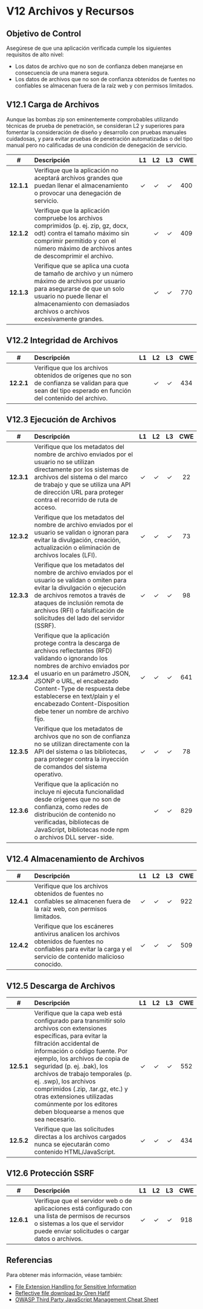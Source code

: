 # V12 Archivos y Recursos

## Objetivo de Control

Asegúrese de que una aplicación verificada cumple los siguientes requisitos de alto nivel:

 * Los datos de archivo que no son de confianza deben manejarse en consecuencia de una manera segura.
 * Los datos de archivos que no son de confianza obtenidos de fuentes no confiables se almacenan fuera de la raíz web y con permisos limitados.

## V12.1 Carga de Archivos

Aunque las bombas zip son eminentemente comprobables utilizando técnicas de prueba de penetración, se consideran L2 y superiores para fomentar la consideración de diseño y desarrollo con pruebas manuales cuidadosas, y para evitar pruebas de penetración automatizadas o del tipo manual pero no calificadas de una condición de denegación de servicio.

| # | Descripción | L1 | L2 | L3 | CWE |
| :---: | :--- | :---: | :---:| :---: | :---: |
| **12.1.1** | Verifique que la aplicación no aceptará archivos grandes que puedan llenar el almacenamiento o provocar una denegación de servicio. | ✓ | ✓ | ✓ | 400 |
| **12.1.2** | Verifique que la aplicación compruebe los archivos comprimidos (p. ej. zip, gz, docx, odt) contra el tamaño máximo sin comprimir permitido y con el número máximo de archivos antes de descomprimir el archivo. | | ✓ | ✓ | 409 |
| **12.1.3** | Verifique que se aplica una cuota de tamaño de archivo y un número máximo de archivos por usuario para asegurarse de que un solo usuario no puede llenar el almacenamiento con demasiados archivos o archivos excesivamente grandes. | | ✓ | ✓ | 770 |

## V12.2 Integridad de Archivos

| # | Descripción | L1 | L2 | L3 | CWE |
| :---: | :--- | :---: | :---:| :---: | :---: |
| **12.2.1** | Verifique que los archivos obtenidos de orígenes que no son de confianza se validan para que sean del tipo esperado en función del contenido del archivo. | | ✓ | ✓ | 434 |

## V12.3 Ejecución de Archivos

| # | Descripción | L1 | L2 | L3 | CWE |
| :---: | :--- | :---: | :---:| :---: | :---: |
| **12.3.1** | Verifique que los metadatos del nombre de archivo enviados por el usuario no se utilizan directamente por los sistemas de archivos del sistema o del marco de trabajo y que se utiliza una API de dirección URL para proteger contra el recorrido de ruta de acceso. | ✓ | ✓ | ✓ | 22 |
| **12.3.2** | Verifique que los metadatos del nombre de archivo enviados por el usuario se validan o ignoran para evitar la divulgación, creación, actualización o eliminación de archivos locales (LFI). | ✓ | ✓ | ✓ | 73 |
| **12.3.3** | Verifique que los metadatos del nombre de archivo enviados por el usuario se validan o omiten para evitar la divulgación o ejecución de archivos remotos a través de ataques de inclusión remota de archivos (RFI) o falsificación de solicitudes del lado del servidor (SSRF). | ✓ | ✓ | ✓ | 98 |
| **12.3.4** | Verifique que la aplicación protege contra la descarga de archivos reflectantes (RFD) validando o ignorando los nombres de archivo enviados por el usuario en un parámetro JSON, JSONP o URL, el encabezado Content-Type de respuesta debe establecerse en text/plain y el encabezado Content-Disposition debe tener un nombre de archivo fijo. | ✓ | ✓ | ✓ | 641 |
| **12.3.5** | Verifique que los metadatos de archivos que no son de confianza no se utilizan directamente con la API del sistema o las bibliotecas, para proteger contra la inyección de comandos del sistema operativo. | ✓ | ✓ | ✓ | 78 |
| **12.3.6** | Verifique que la aplicación no incluye ni ejecuta funcionalidad desde orígenes que no son de confianza, como redes de distribución de contenido no verificadas, bibliotecas de JavaScript, bibliotecas node npm o archivos DLL server-side. | | ✓ | ✓ | 829 |

## V12.4 Almacenamiento de Archivos

| # | Descripción | L1 | L2 | L3 | CWE |
| :---: | :--- | :---: | :---:| :---: | :---: |
| **12.4.1** | Verifique que los archivos obtenidos de fuentes no confiables se almacenen fuera de la raíz web, con permisos limitados. | ✓ | ✓ | ✓ | 922 |
| **12.4.2** | Verifique que los escáneres antivirus analicen los archivos obtenidos de fuentes no confiables para evitar la carga y el servicio de contenido malicioso conocido. | ✓ | ✓ | ✓ | 509 |

## V12.5 Descarga de Archivos

| # | Descripción | L1 | L2 | L3 | CWE |
| :---: | :--- | :---: | :---:| :---: | :---: |
| **12.5.1** | Verifique que la capa web está configurado para transmitir solo archivos con extensiones específicas, para evitar la filtración accidental de información o código fuente. Por ejemplo, los archivos de copia de seguridad (p. ej. .bak), los archivos de trabajo temporales (p. ej. .swp), los archivos comprimidos (.zip, .tar.gz, etc.) y otras extensiones utilizadas comúnmente por los editores deben bloquearse a menos que sea necesario. | ✓ | ✓ | ✓ | 552 |
| **12.5.2** | Verifique que las solicitudes directas a los archivos cargados nunca se ejecutarán como contenido HTML/JavaScript. | ✓ | ✓ | ✓ | 434 |

## V12.6 Protección SSRF

| # | Descripción | L1 | L2 | L3 | CWE |
| :---: | :--- | :---: | :---:| :---: | :---: |
| **12.6.1** | Verifique que el servidor web o de aplicaciones está configurado con una lista de permisos de recursos o sistemas a los que el servidor puede enviar solicitudes o cargar datos o archivos. | ✓ | ✓ | ✓ | 918 |

## Referencias

Para obtener más información, véase también:

* [File Extension Handling for Sensitive Information](https://owasp.org/www-community/vulnerabilities/Unrestricted_File_Upload)
* [Reflective file download by Oren Hafif](https://www.trustwave.com/Resources/SpiderLabs-Blog/Reflected-File-Download---A-New-Web-Attack-Vector/)
* [OWASP Third Party JavaScript Management Cheat Sheet](https://cheatsheetseries.owasp.org/cheatsheets/Third_Party_Javascript_Management_Cheat_Sheet.html)
